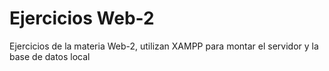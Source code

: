 # Ejercicios Web-2
 Ejercicios de la materia Web-2, utilizan XAMPP para montar el servidor y la base de datos local
